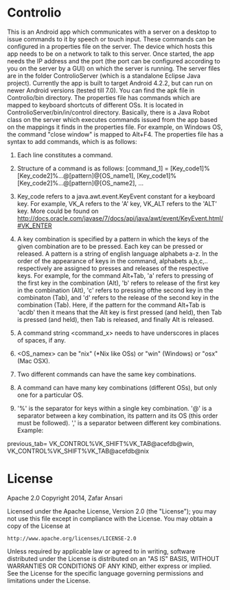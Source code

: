 Controlio
=========

This is an Android app which communicates with a server on a desktop to issue commands to it by speech or touch input. These commands can be configured in a properties file on the server. The device which hosts this app needs to be on a network to talk to this server. Once started, the app needs the IP address and the port (the port can be configured according to you on the server by a GUI) on which the server is running. 
The server files are in the folder ControlioServer (which is a standalone Eclipse Java project). Currently the app is built to target Android 4.2.2, but can run on newer Android versions (tested till 7.0). You can find the apk file in Controlio/bin directory.
The properties file has commands which are mapped to keyboard shortcuts of different OSs. It is located in ControlioServer/bin/in/control directory. Basically, there is a Java Robot class on the server which executes commands issued from the app based on the mappings it finds in the properties file. For example, on Windows OS, the command "close window" is mapped to Alt+F4. The properties file has a syntax to add commands, which is as follows:
1. Each line constitutes a command.

2. Structure of a command is as follows: [command_1] = [Key_code1]%[Key_code2]%...@[pattern]@[OS_name1], [Key_code1]%[Key_code2]%...@[pattern]@[OS_name2], ...

3. Key_code refers to a java.awt.event.KeyEvent constant for a keyboard key. For example, VK_A refers to the 'A' key, VK_ALT refers to the 'ALT' key. More could be found on http://docs.oracle.com/javase/7/docs/api/java/awt/event/KeyEvent.html/#VK_ENTER

4. A key combination is specified by a pattern in which the keys of the given combination are to be pressed. Each key can be pressed or released. A pattern is a string of english language alphabets a-z. In the order of the appearance of keys in the command, alphabets a,b,c,.. respectively are assigned to presses and releases of the respective keys. For example, for the command Alt+Tab, 'a' refers to pressing of the first key in the combination (Alt), 'b' refers to release of the first key in the combination (Alt), 'c' refers to pressing ofthe second key in the combinaton (Tab), and 'd' refers to the release of the second key in the combination (Tab). Here, if the pattern for the command Alt+Tab is 'acdb' then it means that the Alt key is first pressed (and held), then Tab is pressed (and held), then Tab is released, and finally Alt is released. 

5. A command string <command_x> needs to have underscores in places of spaces, if any.

6. <OS_namex> can be "nix" (*Nix like OSs) or "win" (Windows) or "osx" (Mac OSX).

7. Two different commands can have the same key combinations.

8. A command can have many key combinations (different OSs), but only one for a particular OS.

9. '%' is the separator for keys within a single key combination. '@' is a separator between a key combination, its pattern and its OS (this order must be followed). ',' is a separator between different key combinations.
Example:

previous_tab= VK_CONTROL%VK_SHIFT%VK_TAB@acefdb@win, VK_CONTROL%VK_SHIFT%VK_TAB@acefdb@nix

License
=======
Apache 2.0
Copyright 2014, Zafar Ansari

Licensed under the Apache License, Version 2.0 (the "License");
you may not use this file except in compliance with the License.
You may obtain a copy of the License at

    http://www.apache.org/licenses/LICENSE-2.0

Unless required by applicable law or agreed to in writing, software
distributed under the License is distributed on an "AS IS" BASIS,
WITHOUT WARRANTIES OR CONDITIONS OF ANY KIND, either express or implied.
See the License for the specific language governing permissions and
limitations under the License.
